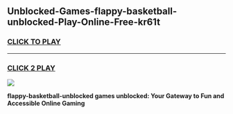 
## Unblocked-Games-flappy-basketball-unblocked-Play-Online-Free-kr61t
<h3>
<a href="https://premium76.site?title=flappy-basketball-unblocked&ref=26A">CLICK TO PLAY</a></h3>
<hr>

<h3>
<a href="https://premium76.site?title=flappy-basketball-unblocked&ref=26A">CLICK 2 PLAY</a>
  
</h3>

<a href="https://premium76.site?title=flappy-basketball-unblocked&ref=26A"><img src="https://clearcache.store/games.png"></a>


**flappy-basketball-unblocked games unblocked: Your Gateway to Fun and Accessible Online Gaming**
